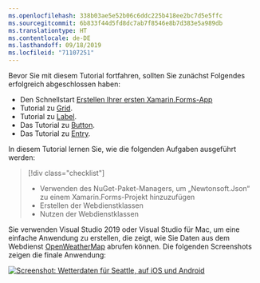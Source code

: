 ```yaml
---
ms.openlocfilehash: 338b03ae5e52b06c6ddc225b418ee2bc7d5e5ffc
ms.sourcegitcommit: 6b833f44d5fd8dc7ab7f8546e8b7d383e5a989db
ms.translationtype: HT
ms.contentlocale: de-DE
ms.lasthandoff: 09/18/2019
ms.locfileid: "71107251"
---
```

Bevor Sie mit diesem Tutorial fortfahren, sollten Sie zunächst Folgendes erfolgreich abgeschlossen haben:

- Den Schnellstart [Erstellen Ihrer ersten Xamarin.Forms-App](~/get-started/first-app/index.md)
- Tutorial zu [Grid](~/get-started/tutorials/grid/index.yml).
- Tutorial zu [Label](~/get-started/tutorials/label/index.yml).
- Das Tutorial zu [Button](~/get-started/tutorials/button/index.yml).
- Das Tutorial zu [Entry](~/get-started/tutorials/entry/index.yml).

In diesem Tutorial lernen Sie, wie die folgenden Aufgaben ausgeführt werden:

> [!div class="checklist"]
>
> - Verwenden des NuGet-Paket-Managers, um „Newtonsoft.Json“ zu einem Xamarin.Forms-Projekt hinzuzufügen
> - Erstellen der Webdienstklassen
> - Nutzen der Webdienstklassen

Sie verwenden Visual Studio 2019 oder Visual Studio für Mac, um eine einfache Anwendung zu erstellen, die zeigt, wie Sie Daten aus dem Webdienst [OpenWeatherMap](https://openweathermap.org/) abrufen können. Die folgenden Screenshots zeigen die finale Anwendung:

[![Screenshot: Wetterdaten für Seattle, auf iOS und Android](../images/consume-web-service.png "Wetterdaten für Seattle")](../images/consume-web-service-large.png#lightbox "Wetterdaten für Seattle")
